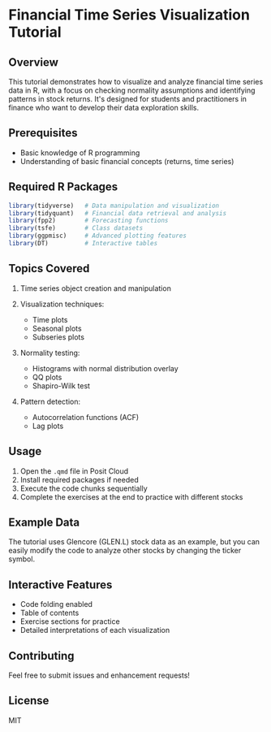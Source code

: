 # Financial Time Series Visualization Tutorial

## Overview
This tutorial demonstrates how to visualize and analyze financial time series data in R, with a focus on checking normality assumptions and identifying patterns in stock returns. It's designed for students and practitioners in finance who want to develop their data exploration skills.

## Prerequisites
- Basic knowledge of R programming
- Understanding of basic financial concepts (returns, time series)

## Required R Packages
```r
library(tidyverse)   # Data manipulation and visualization
library(tidyquant)   # Financial data retrieval and analysis
library(fpp2)        # Forecasting functions
library(tsfe)        # Class datasets
library(ggpmisc)     # Advanced plotting features
library(DT)          # Interactive tables
```

## Topics Covered
1. Time series object creation and manipulation

2. Visualization techniques:
   - Time plots
   - Seasonal plots
   - Subseries plots

3. Normality testing:
   - Histograms with normal distribution overlay
   - QQ plots
   - Shapiro-Wilk test

4. Pattern detection:
   - Autocorrelation functions (ACF)
   - Lag plots

## Usage
1. Open the `.qmd` file in Posit Cloud
2. Install required packages if needed
3. Execute the code chunks sequentially
4. Complete the exercises at the end to practice with different stocks

## Example Data
The tutorial uses Glencore (GLEN.L) stock data as an example, but you can easily modify the code to analyze other stocks by changing the ticker symbol.

## Interactive Features
- Code folding enabled
- Table of contents
- Exercise sections for practice
- Detailed interpretations of each visualization

## Contributing
Feel free to submit issues and enhancement requests!

## License
MIT